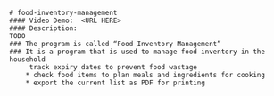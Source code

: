     # food-inventory-management
    #### Video Demo:  <URL HERE>
    #### Description:
    TODO
    ### The program is called “Food Inventory Management”
    ### It is a program that is used to manage food inventory in the household
         track expiry dates to prevent food wastage
        * check food items to plan meals and ingredients for cooking
        * export the current list as PDF for printing